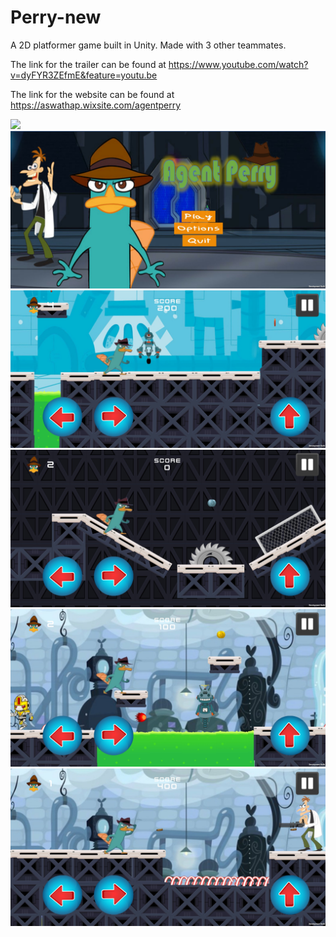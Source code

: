# Perry-new
A 2D platformer game built in Unity. Made with 3 other teammates.

The link for the trailer can be found at https://www.youtube.com/watch?v=dyFYR3ZEfmE&feature=youtu.be

The link for the website can be found at https://aswathap.wixsite.com/agentperry

![](CSCI526_POSTER.jpg)
![](Image1.jpg)
![](Image2.jpg)
![](Image3.jpg)
![](Image4.jpg)
![](Image5.jpg)
